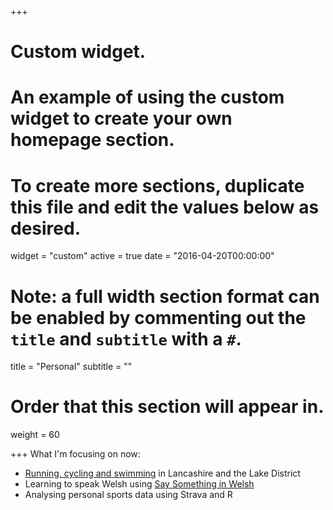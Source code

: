 +++
# Custom widget.
# An example of using the custom widget to create your own homepage section.
# To create more sections, duplicate this file and edit the values below as desired.
widget = "custom"
active = true
date = "2016-04-20T00:00:00"

# Note: a full width section format can be enabled by commenting out the `title` and `subtitle` with a `#`.
title = "Personal"
subtitle = ""

# Order that this section will appear in.
weight = 60

+++
What I'm focusing on now:

- [Running, cycling and swimming](https://www.strava.com/athletes/5412155) in Lancashire and the Lake District
- Learning to speak Welsh using  [Say Something in Welsh](https://www.saysomethingin.com/welsh)
- Analysing personal sports data using Strava and R
